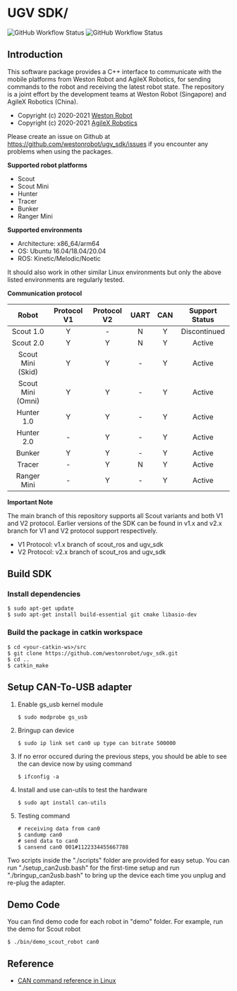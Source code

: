 # UGV SDK/

![GitHub Workflow Status](https://github.com/westonrobot/ugv_sdk/workflows/Cpp/badge.svg)
![GitHub Workflow Status](https://github.com/westonrobot/ugv_sdk/workflows/ROS/badge.svg)

## Introduction

This software package provides a C++ interface to communicate with the mobile platforms from Weston Robot and AgileX Robotics, for sending commands to the robot and receiving the latest robot state. The repository is a joint effort by the development teams at Weston Robot (Singapore) and AgileX Robotics (China).

- Copyright (c) 2020-2021 [Weston Robot](https://www.westonrobot.com/) 
- Copyright (c) 2020-2021 [AgileX Robotics](http://www.agilex.ai/?lang=zh-cn)

Please create an issue on Github at https://github.com/westonrobot/ugv_sdk/issues if you encounter any problems when using the packages.

**Supported robot platforms**

* Scout
* Scout Mini
* Hunter
* Tracer
* Bunker
* Ranger Mini

**Supported environments**

* Architecture: x86_64/arm64
* OS: Ubuntu 16.04/18.04/20.04
* ROS: Kinetic/Melodic/Noetic

It should also work in other similar Linux environments but only the above listed environments are regularly tested.

**Communication protocol**

|       Robot       | Protocol V1 | Protocol V2 | UART  |  CAN  | Support Status |
| :---------------: | :---------: | :---------: | :---: | :---: | :------------: |
|     Scout 1.0     |      Y      |      -      |   N   |   Y   |  Discontinued  |
|     Scout 2.0     |      Y      |      Y      |   N   |   Y   |     Active     |
| Scout Mini (Skid) |      Y      |      Y      |   -   |   Y   |     Active     |
| Scout Mini (Omni) |      Y      |      Y      |   -   |   Y   |     Active     |
|    Hunter 1.0     |      Y      |      Y      |   -   |   Y   |     Active     |
|    Hunter 2.0     |      -      |      Y      |   -   |   Y   |     Active     |
|      Bunker       |      Y      |      Y      |   -   |   Y   |     Active     |
|      Tracer       |      -      |      Y      |   N   |   Y   |     Active     |
|    Ranger Mini    |      -      |      Y      |   -   |   Y   |     Active     |

**Important Note** 

The main branch of this repository supports all Scout variants and both V1 and V2 protocol. Earlier versions of the SDK can be found in v1.x and v2.x branch for V1 and V2 protocol support respectively.

* V1 Protocol: v1.x branch of scout_ros and ugv_sdk
* V2 Protocol: v2.x branch of scout_ros and ugv_sdk

## Build SDK

### Install dependencies

```
$ sudo apt-get update
$ sudo apt-get install build-essential git cmake libasio-dev
```

### Build the package in catkin workspace

```
$ cd <your-catkin-ws>/src
$ git clone https://github.com/westonrobot/ugv_sdk.git
$ cd ..
$ catkin_make
```

## Setup CAN-To-USB adapter 
 
1. Enable gs_usb kernel module
    ```
    $ sudo modprobe gs_usb
    ```
2. Bringup can device
   ```
   $ sudo ip link set can0 up type can bitrate 500000
   ```
3. If no error occured during the previous steps, you should be able to see the can device now by using command
   ```
   $ ifconfig -a
   ```
4. Install and use can-utils to test the hardware
    ```
    $ sudo apt install can-utils
    ```
5. Testing command
    ```
    # receiving data from can0
    $ candump can0
    # send data to can0
    $ cansend can0 001#1122334455667788
    ```

Two scripts inside the "./scripts" folder are provided for easy setup. You can run "./setup_can2usb.bash" for the first-time setup and run "./bringup_can2usb.bash" to bring up the device each time you unplug and re-plug the adapter.

## Demo Code

You can find demo code for each robot in "demo" folder. For example, run the demo for Scout robot

```
$ ./bin/demo_scout_robot can0
```

## Reference

* [CAN command reference in Linux](https://rdu.im/docs/canbus)
